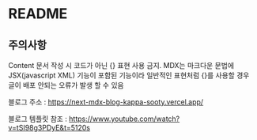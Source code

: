 # README

## 주의사항
Content 문서 작성 시 코드가 아닌 {} 표현 사용 금지. MDX는 마크다운 문법에 JSX(javascript XML) 기능이 포함된 기능이라 일반적인 표현처럼 {}를 사용할 경우 글이 배포 안되는 오류가 발생 할 수 있음

블로그 주소 : https://next-mdx-blog-kappa-sooty.vercel.app/ 

블로그 템플릿 참조 : https://www.youtube.com/watch?v=tSI98g3PDyE&t=5120s